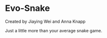 Evo-Snake
=========

Created by Jiaying Wei and Anna Knapp

Just a little more than your average snake game. 
